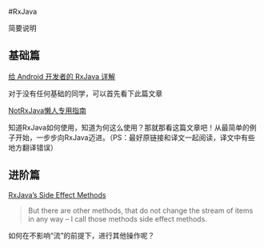 #RxJava

简要说明

## 基础篇
[给 Android 开发者的 RxJava 详解](http://gank.io/post/560e15be2dca930e00da1083)

对于没有任何基础的同学，可以首先看下此篇文章

[NotRxJava懒人专用指南](http://www.devtf.cn/?p=323)

知道RxJava如何使用，知道为何这么使用？那就那看这篇文章吧！从最简单的例子开始，一步步向RxJava迈进。（PS：最好原链接和译文一起阅读，译文中有些地方翻译错误）

## 进阶篇

[RxJava’s Side Effect Methods](http://www.grokkingandroid.com/rxjavas-side-effect-methods/)

> But there are other methods, that do not change the stream of items in any way – I call those methods side effect methods.

如何在不影响“流”的前提下，进行其他操作呢？

